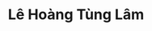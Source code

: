 ---
title: Lê Hoàng Tùng Lâm
layout: hosohocsinh
birthday: '2003-09-02'
categories: hoso
fbcomments: true
tc: active
hs: active
avatar: lelam.jpg
permalink: /hoso/lelam.html
phone: 0818890111
address: Phủ Lý - Hà Nam
shortname: Mãi yêu Sunshine ahihi
facebook: profile.php?id=100025060039304
instagram: thonas.vn
thongtinthem: co
tinhcach: Đen và lùn 1m68
---